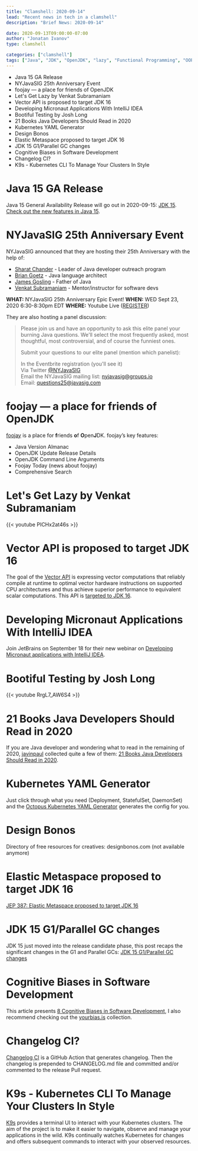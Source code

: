 ```yaml
---
title: "Clamshell: 2020-09-14"
lead: "Recent news in tech in a clamshell"
description: "Brief News: 2020-09-14"

date: 2020-09-13T09:00:00-07:00
author: "Jonatan Ivanov"
type: clamshell

categories: ["clamshell"]
tags: ["Java", "JDK", "OpenJDK", "lazy", "Functional Programming", "OOP", "JetBrains", "IntelliJ IDEA", "Micronaut", "Kubernetes", "Metaspace", "GC", "Testing", "Spring", "Spring Boot"]
---
```


- Java 15 GA Release
- NYJavaSIG 25th Anniversary Event
- foojay — a place for friends of OpenJDK
- Let's Get Lazy by Venkat Subramaniam
- Vector API is proposed to target JDK 16
- Developing Micronaut Applications With IntelliJ IDEA
- Bootiful Testing by Josh Long
- 21 Books Java Developers Should Read in 2020
- Kubernetes YAML Generator
- Design Bonos
- Elastic Metaspace proposed to target JDK 16
- JDK 15 G1/Parallel GC changes
- Cognitive Biases in Software Development
- Changelog CI?
- K9s - Kubernetes CLI To Manage Your Clusters In Style

<!--more-->

# Java 15 GA Release

Java 15 General Availability Release will go out in 2020-09-15: [JDK 15](https://openjdk.java.net/projects/jdk/15/).  
[Check out the new features in Java 15](https://www.infoworld.com/article/3534133/jdk-15-the-new-features-in-java-15.html).

# NYJavaSIG 25th Anniversary Event

NYJavaSIG announced that they are hosting their 25th Anniversary with the help of:

- [Sharat Chander](https://www.linkedin.com/in/sharatchander/) - Leader of Java developer outreach program
- [Brian Goetz](https://www.linkedin.com/in/briangoetz/) - Java language architect
- [James Gosling](https://www.linkedin.com/in/jamesgosling/) - Father of Java
- [Venkat Subramaniam](https://www.linkedin.com/in/vsubramaniam/) - Mentor/instructor for software devs

**WHAT:** NYJavaSIG 25th Anniversary Epic Event!
**WHEN:** WED Sept 23, 2020 6:30-8:30pm EDT
**WHERE:** Youtube Live ([REGISTER](https://www.eventbrite.com/e/119193108797))

They are also hosting a panel discussion:

>Please join us and have an opportunity to ask this elite panel your burning Java questions. We'll select the most frequently asked, most thoughtful, most controversial, and of course the funniest ones.
>
>Submit your questions to our elite panel (mention which panelist):
>
>In the Eventbrite registration (you'll see it)  
>Via Twitter [@NYJavaSIG](https://twitter.com/nyjavasig)  
>Email the NYJavaSIG mailing list: nyjavasig@groups.io  
>Email: questions25@javasig.com

# foojay — a place for friends of OpenJDK

[foojay](https://foojay.io/) is a place for **f**riends **o**f **O**pen**J**DK.
foojay’s key features:

- Java Version Almanac
- OpenJDK Update Release Details
- OpenJDK Command Line Arguments
- Foojay Today (news about foojay)
- Comprehensive Search

# Let's Get Lazy by Venkat Subramaniam

{{< youtube PICHx2at46s >}}
<br>

# Vector API is proposed to target JDK 16

The goal of the [Vector API](https://openjdk.java.net/jeps/338) is expressing vector computations that reliably compile at runtime to optimal vector hardware instructions on supported CPU architectures and thus achieve superior performance to equivalent scalar computations. This API is [targeted to JDK 16](https://mail.openjdk.java.net/pipermail/jdk-dev/2020-August/004646.html).

# Developing Micronaut Applications With IntelliJ IDEA

Join JetBrains on September 18 for their new webinar on [Developing Micronaut applications with IntelliJ IDEA](https://blog.jetbrains.com/idea/2020/08/live-webinar-developing-micronaut-applications-with-intellij-idea/).

# Bootiful Testing by Josh Long

{{< youtube RrgL7_AW6S4 >}}
<br>

# 21 Books Java Developers Should Read in 2020

If you are Java developer and wondering what to read in the remaining of 2020, [javinpaul](https://twitter.com/javinpaul) collected quite a few of them: [21 Books Java Developers Should Read in 2020](https://medium.com/javarevisited/10-books-java-developers-should-read-in-2020-e6222f25cc72).

# Kubernetes YAML Generator

Just click through what you need (Deployment, StatefulSet, DaemonSet) and the [Octopus Kubernetes YAML Generator](https://k8syaml.com/) generates the config for you.

# Design Bonos

Directory of free resources for creatives: designbonos.com (not available anymore)

# Elastic Metaspace proposed to target JDK 16

[JEP 387: Elastic Metaspace proposed to target JDK 16](https://mail.openjdk.java.net/pipermail/jdk-dev/2020-September/004726.html)

# JDK 15 G1/Parallel GC changes

JDK 15 just moved into the release candidate phase, this post recaps the significant changes in the G1 and Parallel GCs: [JDK 15 G1/Parallel GC changes](https://tschatzl.github.io/2020/09/01/jdk15-g1-parallel-gc-changes.html)

# Cognitive Biases in Software Development

This article presents [8 Cognitive Biases in Software Development](https://thevaluable.dev/cognitive-bias-software-development/), I also recommend checking out the [yourbias.is](https://yourbias.is/) collection.

# Changelog CI?
[Changelog CI](https://github.com/marketplace/actions/changelog-ci) is a GitHub Action that generates changelog. Then the changelog is prepended to CHANGELOG.md file and committed and/or commented to the release Pull request.


# K9s - Kubernetes CLI To Manage Your Clusters In Style

[K9s](https://github.com/derailed/k9s) provides a terminal UI to interact with your Kubernetes clusters. The aim of the project is to make it easier to navigate, observe and manage your applications in the wild. K9s continually watches Kubernetes for changes and offers subsequent commands to interact with your observed resources.

